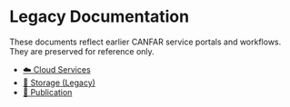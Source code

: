 # Legacy Documentation

These documents reflect earlier CANFAR service portals and workflows. They are preserved for reference only.

- [☁️ Cloud Services](cloud-services-proto.md)  
- [💾 Storage (Legacy)](storage-proto.md)  
- [📑 Publication](publication-proto.md)  
